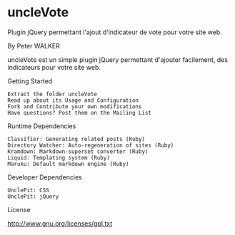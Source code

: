 uncleVote
=========

Plugin jQuery permettant l'ajout d'indicateur de vote pour votre site web.

By Peter WALKER

uncleVote est un simple plugin jQuery permettant d'ajouter facilement,
des indicateurs pour votre site web.

Getting Started

    Extract the folder uncleVote
    Read up about its Usage and Configuration
    Fork and Contribute your own modifications
    Have questions? Post them on the Mailing List


Runtime Dependencies

    Classifier: Generating related posts (Ruby)
    Directory Watcher: Auto-regeneration of sites (Ruby)
    Kramdown: Markdown-superset converter (Ruby)
    Liquid: Templating system (Ruby)
    Maruku: Default markdown engine (Ruby)

Developer Dependencies

    UnclePit: CSS
    UnclePit: jQuery

License

http://www.gnu.org/licenses/gpl.txt
